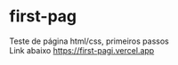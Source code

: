 # first-pag
Teste de página html/css, primeiros passos
<br>Link abaixo
https://first-pagi.vercel.app
